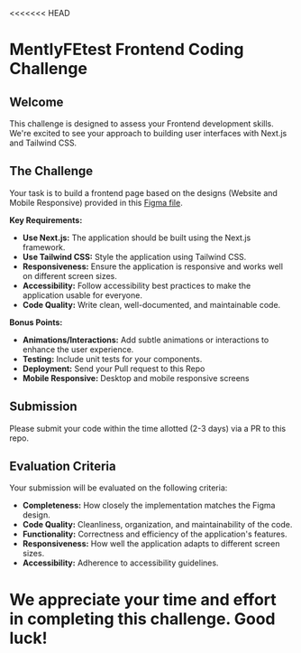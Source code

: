 <<<<<<< HEAD
# MentlyFEtest Frontend Coding Challenge

## Welcome

This challenge is designed to assess your Frontend development skills. We're excited to see your approach to building user interfaces with Next.js and Tailwind CSS.

## The Challenge

Your task is to build a frontend page based on the designs (Website and Mobile Responsive) provided in this [Figma file](https://www.figma.com/design/TJoaUZPIgzakOHleCtJeNb/Mently-Frontend-Test?node-id=1391-1201&t=1K1umhLSyddg7sou-0).

**Key Requirements:**
* **Use Next.js:**  The application should be built using the Next.js framework.
* **Use Tailwind CSS:** Style the application using Tailwind CSS.
* **Responsiveness:** Ensure the application is responsive and works well on different screen sizes.
* **Accessibility:**  Follow accessibility best practices to make the application usable for everyone.
* **Code Quality:**  Write clean, well-documented, and maintainable code.

**Bonus Points:**

* **Animations/Interactions:** Add subtle animations or interactions to enhance the user experience.
* **Testing:** Include unit tests for your components.
* **Deployment:** Send your Pull request to this Repo
* **Mobile Responsive:** Desktop and mobile responsive screens

## Submission

Please submit your code within the time allotted (2-3 days) via a PR to this repo.

## Evaluation Criteria

Your submission will be evaluated on the following criteria:

* **Completeness:**  How closely the implementation matches the Figma design.
* **Code Quality:**  Cleanliness, organization, and maintainability of the code.
* **Functionality:**  Correctness and efficiency of the application's features.
* **Responsiveness:**  How well the application adapts to different screen sizes.
* **Accessibility:**  Adherence to accessibility guidelines.

We appreciate your time and effort in completing this challenge. Good luck!
=======